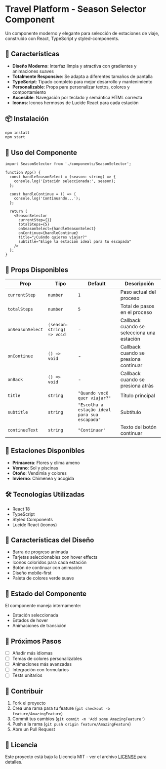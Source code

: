 # Travel Platform - Season Selector Component

Un componente moderno y elegante para selección de estaciones de viaje, construido con React, TypeScript y styled-components.

## 🚀 Características

- **Diseño Moderno**: Interfaz limpia y atractiva con gradientes y animaciones suaves
- **Totalmente Responsive**: Se adapta a diferentes tamaños de pantalla
- **TypeScript**: Tipado completo para mejor desarrollo y mantenimiento
- **Personalizable**: Props para personalizar textos, colores y comportamiento
- **Accesible**: Navegación por teclado y semántica HTML correcta
- **Iconos**: Iconos hermosos de Lucide React para cada estación

## 📦 Instalación

```bash
npm install
npm start
```

## 🎯 Uso del Componente

```tsx
import SeasonSelector from './components/SeasonSelector';

function App() {
  const handleSeasonSelect = (season: string) => {
    console.log('Estación seleccionada:', season);
  };

  const handleContinue = () => {
    console.log('Continuando...');
  };

  return (
    <SeasonSelector
      currentStep={1}
      totalSteps={5}
      onSeasonSelect={handleSeasonSelect}
      onContinue={handleContinue}
      title="¿Cuándo quieres viajar?"
      subtitle="Elige la estación ideal para tu escapada"
    />
  );
}
```

## 🔧 Props Disponibles

| Prop | Tipo | Default | Descripción |
|------|------|---------|-------------|
| `currentStep` | `number` | `1` | Paso actual del proceso |
| `totalSteps` | `number` | `5` | Total de pasos en el proceso |
| `onSeasonSelect` | `(season: string) => void` | - | Callback cuando se selecciona una estación |
| `onContinue` | `() => void` | - | Callback cuando se presiona continuar |
| `onBack` | `() => void` | - | Callback cuando se presiona atrás |
| `title` | `string` | `"Quando você quer viajar?"` | Título principal |
| `subtitle` | `string` | `"Escolha a estação ideal para sua escapada"` | Subtítulo |
| `continueText` | `string` | `"Continuar"` | Texto del botón continuar |

## 🎨 Estaciones Disponibles

- **Primavera**: Flores y clima ameno
- **Verano**: Sol y piscinas  
- **Otoño**: Vendimia y colores
- **Invierno**: Chimenea y acogida

## 🛠️ Tecnologías Utilizadas

- React 18
- TypeScript
- Styled Components
- Lucide React (iconos)

## 📱 Características del Diseño

- Barra de progreso animada
- Tarjetas seleccionables con hover effects
- Iconos coloridos para cada estación
- Botón de continuar con animación
- Diseño mobile-first
- Paleta de colores verde suave

## 🔄 Estado del Componente

El componente maneja internamente:
- Estación seleccionada
- Estados de hover
- Animaciones de transición

## 📝 Próximos Pasos

- [ ] Añadir más idiomas
- [ ] Temas de colores personalizables
- [ ] Animaciones más avanzadas
- [ ] Integración con formularios
- [ ] Tests unitarios

## 🤝 Contribuir

1. Fork el proyecto
2. Crea una rama para tu feature (`git checkout -b feature/AmazingFeature`)
3. Commit tus cambios (`git commit -m 'Add some AmazingFeature'`)
4. Push a la rama (`git push origin feature/AmazingFeature`)
5. Abre un Pull Request

## 📄 Licencia

Este proyecto está bajo la Licencia MIT - ver el archivo [LICENSE](LICENSE) para detalles.
